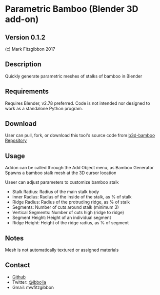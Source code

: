Parametric Bamboo (Blender 3D add-on)
================
Version 0.1.2
-----------
(c) Mark Fitzgibbon 2017

Description
-----------
Quickly generate parametric meshes of stalks of bamboo in Blender

Requirements
------------
Requires Blender, v2.78 preferred.
Code is not intended nor designed to work as a standalone Python program.

Download
--------
User can pull, fork, or download this tool's source code from 
[b3d-bamboo Repository](https://github.com/ibbolia/b3d-bamboo)

Usage
---------
Addon can be called through the Add Object menu, as Bamboo Generator
Spawns a bamboo stalk mesh at the 3D cursor location

Useer can adjust parameters to customize bamboo stalk
- Stalk Radius: Radius of the main stalk body
- Inner Radius: Radius of the inside of the stalk, as % of stalk
- Ridge Radius: Radius of the protruding ridge, as % of stalk
- Segments: Number of cuts around stalk (minimum 3)
- Vertical Segments: Number of cuts high (ridge to ridge)
- Segment Height: Height of an individual segment
- Ridge Height: Height of the ridge radius, as % of segment

Notes
----------
Mesh is not automatically textured or assigned materials

Contact
-------
- [Github](https://github.com/ibbolia)
- Twitter: [@ibbolia](https://twitter.com/ibbolia)
- Gmail: mwfitzgibbon